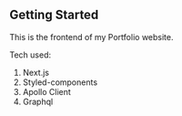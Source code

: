 ## Getting Started

This is the frontend of my Portfolio website.

Tech used:

1. Next.js
2. Styled-components
3. Apollo Client
4. Graphql
